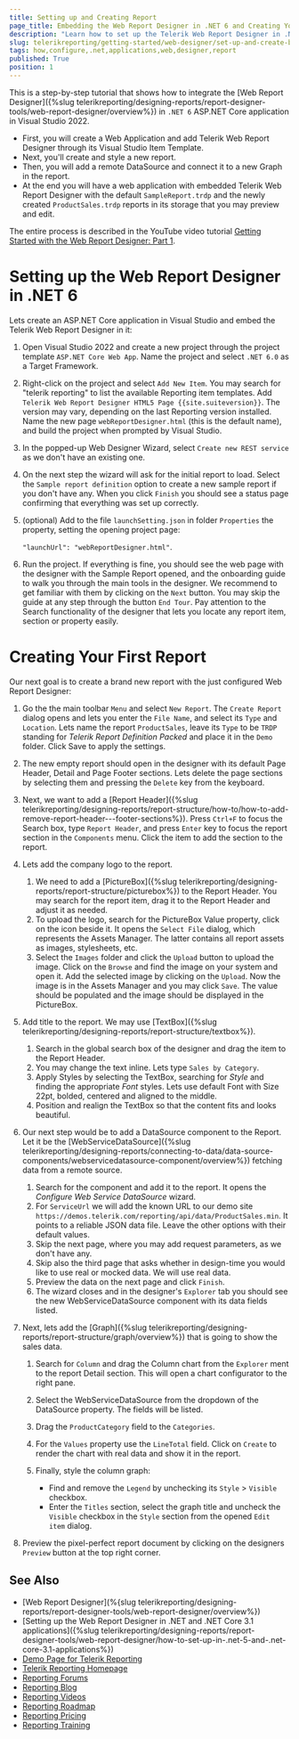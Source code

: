 ```yaml
---
title: Setting up and Creating Report
page_title: Embedding the Web Report Designer in .NET 6 and Creating Your First Report
description: "Learn how to set up the Telerik Web Report Designer in .NET 6 applications via the Visual Studio Item Templates and how to create a report with Logo and Graph in this step by step tutorial."
slug: telerikreporting/getting-started/web-designer/set-up-and-create-basic-report
tags: how,configure,.net,applications,web,designer,report
published: True
position: 1
---
```


This is a step-by-step tutorial that shows how to integrate the [Web Report Designer]({%slug telerikreporting/designing-reports/report-designer-tools/web-report-designer/overview%}) in `.NET 6` ASP.NET Core application in Visual Studio 2022.

* First, you will create a Web Application and add Telerik Web Report Designer through its Visual Studio Item Template.
* Next, you'll create and style a new report.
* Then, you will add a remote DataSource and connect it to a new Graph in the report.
* At the end you will have a web application with embedded Telerik Web Report Designer with the default `SampleReport.trdp` and the newly created `ProductSales.trdp` reports in its storage that you may preview and edit.

The entire process is described in the YouTube video tutorial [Getting Started with the Web Report Designer: Part 1](https://www.youtube.com/watch?v=L-utkcB8-5c).

# Setting up the Web Report Designer in .NET 6

Lets create an ASP.NET Core application in Visual Studio and embed the Telerik Web Report Designer in it:

1. Open Visual Studio 2022 and create a new project through the project template `ASP.NET Core Web App`. Name the project and select `.NET 6.0` as a Target Framework.
1. Right-click on the project and select `Add New Item`. You may search for "telerik reporting" to list the available Reporting item templates. Add `Telerik Web Report Designer HTML5 Page {{site.suiteversion}}`. The version may vary, depending on the last Reporting version installed. Name the new page `webReportDesigner.html` (this is the default name), and build the project when prompted by Visual Studio.
1. In the popped-up Web Designer Wizard, select `Create new REST service` as we don't have an existing one.
1. On the next step the wizard will ask for the initial report to load. Select the `Sample report definition` option to create a new sample report if you don't have any. When you click `Finish` you should see a status page confirming that everything was set up correctly.
1. (optional) Add to the file `launchSetting.json` in folder `Properties` the property, setting the opening project page:

	`"launchUrl": "webReportDesigner.html"`.

1. Run the project. If everything is fine, you should see the web page with the designer with the Sample Report opened, and the onboarding guide to walk you through the main tools in the designer. We recommend to get familiar with them by clicking on the `Next` button. You may skip the guide at any step through the button `End Tour`. Pay attention to the Search functionality of the designer that lets you locate any report item, section or property easily.

# Creating Your First Report

Our next goal is to create a brand new report with the just configured Web Report Designer:

1. Go the the main toolbar `Menu` and select `New Report`. The `Create Report` dialog opens and lets you enter the `File Name`, and select its `Type` and `Location`. Lets name the report `ProductSales`, leave its `Type` to be `TRDP` standing for _Telerik Report Definition Packed_ and place it in the `Demo` folder. Click Save to apply the settings.
1. The new empty report should open in the designer with its default Page Header, Detail and Page Footer sections. Lets delete the page sections by selecting them and pressing the `Delete` key from the keyboard.
1. Next, we want to add a [Report Header]({%slug telerikreporting/designing-reports/report-structure/how-to/how-to-add-remove-report-header---footer-sections%}). Press `Ctrl+F` to focus the Search box, type `Report Header`, and press `Enter` key to focus the report section in the `Components` menu. Click the item to add the section to the report.
1. Lets add the company logo to the report.

	1. We need to add a [PictureBox]({%slug telerikreporting/designing-reports/report-structure/picturebox%}) to the Report Header. You may search for the report item, drag it to the Report Header and adjust it as needed.
	1. To upload the logo, search for the PictureBox Value property, click on the icon beside it. It opens the `Select File` dialog, which represents the Assets Manager. The latter contains all report assets as images, stylesheets, etc.
	1. Select the `Images` folder and click the `Upload` button to upload the image. Click on the `Browse` and find the image on your system and open it. Add the selected image by clicking on the `Upload`. Now the image is in the Assets Manager and you may click `Save`. The value should be populated and the image should be displayed in the PictureBox.

1. Add title to the report. We may use [TextBox]({%slug telerikreporting/designing-reports/report-structure/textbox%}).

	1. Search in the global search box of the designer and drag the item to the Report Header.
	1. You may change the text inline. Lets type `Sales by Category`.
	1. Apply Styles by selecting the TextBox, searching for _Style_ and finding the appropriate _Font_ styles. Lets use default Font with Size 22pt, bolded, centered and aligned to the middle.
	1. Position and realign the TextBox so that the content fits and looks beautiful.

1. Our next step would be to add a DataSource component to the Report. Let it be the [WebServiceDataSource]({%slug telerikreporting/designing-reports/connecting-to-data/data-source-components/webservicedatasource-component/overview%}) fetching data from a remote source.

	1. Search for the component and add it to the report. It opens the _Configure Web Service DataSource_ wizard.
	1. For `ServiceUrl` we will add the known URL to our demo site `https://demos.telerik.com/reporting/api/data/ProductSales.min`. It points to a reliable JSON data file. Leave the other options with their default values.
	1. Skip the next page, where you may add request parameters, as we don't have any.
	1. Skip also the third page that asks whether in design-time you would like to use real or mocked data. We will use real data.
	1. Preview the data on the next page and click `Finish`.
	1. The wizard closes and in the designer's `Explorer` tab you should see the new WebServiceDataSource component with its data fields listed.

1. Next, lets add the [Graph]({%slug telerikreporting/designing-reports/report-structure/graph/overview%}) that is going to show the sales data.

	1. Search for `Column` and drag the Column chart from the `Explorer` ment to the report Detail section. This will open a chart configurator to the right pane.
	1. Select the WebServiceDataSource from the dropdown of the DataSource property. The fields will be listed.
	1. Drag the `ProductCategory` field to the `Categories`.
	1. For the `Values` property use the `LineTotal` field. Click on `Create` to render the chart with real data and show it in the report.
	1. Finally, style the column graph:

		* Find and remove the `Legend` by unchecking its `Style` > `Visible` checkbox.
		* Enter the `Titles` section, select the graph title and uncheck the `Visible` checkbox in the `Style` section from the opened `Edit item` dialog.

1. Preview the pixel-perfect report document by clicking on the designers `Preview` button at the top right corner.

## See Also

* [Web Report Designer](%{slug telerikreporting/designing-reports/report-designer-tools/web-report-designer/overview%})
* [Setting up the Web Report Designer in .NET and .NET Core 3.1 applications]({%slug telerikreporting/designing-reports/report-designer-tools/web-report-designer/how-to-set-up-in-.net-5-and-.net-core-3.1-applications%})
* [Demo Page for Telerik Reporting](https://demos.telerik.com/reporting)
* [Telerik Reporting Homepage](https://www.telerik.com/products/reporting)
* [Reporting Forums](https://www.telerik.com/forums/reporting)
* [Reporting Blog](https://www.telerik.com/blogs/tag/reporting)
* [Reporting Videos](https://www.telerik.com/videos/reporting)
* [Reporting Roadmap](https://www.telerik.com/support/whats-new/reporting/roadmap)
* [Reporting Pricing](https://www.telerik.com/purchase/individual/reporting)
* [Reporting Training](https://learn.telerik.com/learn/course/external/view/elearning/19/reporting-report-server-training)

